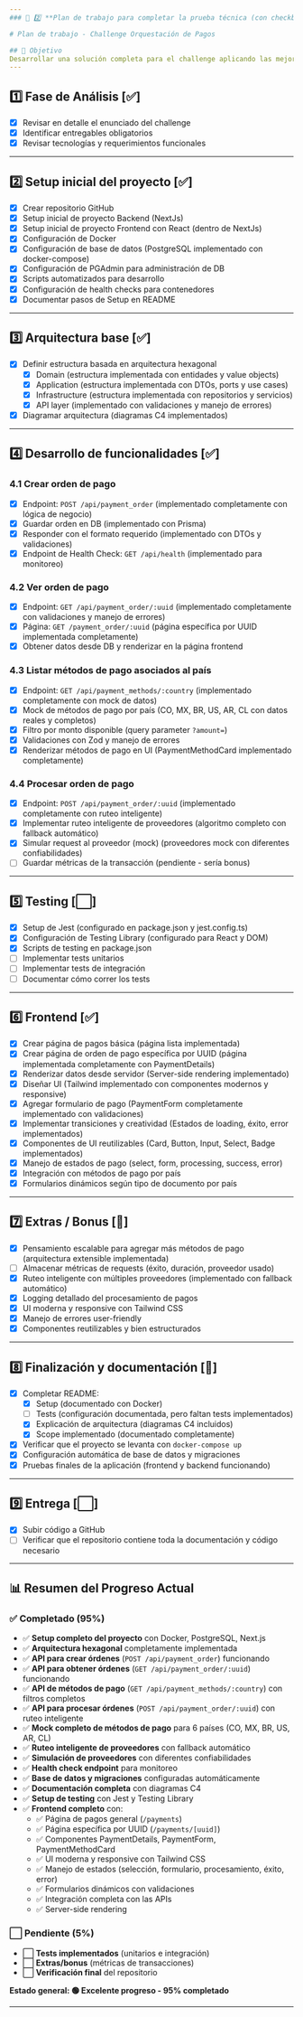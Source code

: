 ```yaml
---
### 📄 2️⃣ **Plan de trabajo para completar la prueba técnica (con checkboxes)**

# Plan de trabajo - Challenge Orquestación de Pagos

## 🎯 Objetivo
Desarrollar una solución completa para el challenge aplicando las mejores prácticas.
---
```


## 1️⃣ Fase de Análisis [✅]

- [x] Revisar en detalle el enunciado del challenge
- [x] Identificar entregables obligatorios
- [x] Revisar tecnologías y requerimientos funcionales

---

## 2️⃣ Setup inicial del proyecto [✅]

- [x] Crear repositorio GitHub
- [x] Setup inicial de proyecto Backend (NextJs)
- [x] Setup inicial de proyecto Frontend con React (dentro de NextJs)
- [x] Configuración de Docker
- [x] Configuración de base de datos (PostgreSQL implementado con docker-compose)
- [x] Configuración de PGAdmin para administración de DB
- [x] Scripts automatizados para desarrollo
- [x] Configuración de health checks para contenedores
- [x] Documentar pasos de Setup en README

---

## 3️⃣ Arquitectura base [✅]

- [x] Definir estructura basada en arquitectura hexagonal
  - [x] Domain (estructura implementada con entidades y value objects)
  - [x] Application (estructura implementada con DTOs, ports y use cases)
  - [x] Infrastructure (estructura implementada con repositorios y servicios)
  - [x] API layer (implementado con validaciones y manejo de errores)
- [x] Diagramar arquitectura (diagramas C4 implementados)

---

## 4️⃣ Desarrollo de funcionalidades [✅]

### 4.1 Crear orden de pago

- [x] Endpoint: `POST /api/payment_order` (implementado completamente con lógica de negocio)
- [x] Guardar orden en DB (implementado con Prisma)
- [x] Responder con el formato requerido (implementado con DTOs y validaciones)
- [x] Endpoint de Health Check: `GET /api/health` (implementado para monitoreo)

### 4.2 Ver orden de pago

- [x] Endpoint: `GET /api/payment_order/:uuid` (implementado completamente con validaciones y manejo de errores)
- [x] Página: `GET /payment_order/:uuid` (página específica por UUID implementada completamente)
- [x] Obtener datos desde DB y renderizar en la página frontend

### 4.3 Listar métodos de pago asociados al país

- [x] Endpoint: `GET /api/payment_methods/:country` (implementado completamente con mock de datos)
- [x] Mock de métodos de pago por país (CO, MX, BR, US, AR, CL con datos reales y completos)
- [x] Filtro por monto disponible (query parameter `?amount=`)
- [x] Validaciones con Zod y manejo de errores
- [x] Renderizar métodos de pago en UI (PaymentMethodCard implementado completamente)

### 4.4 Procesar orden de pago

- [x] Endpoint: `POST /api/payment_order/:uuid` (implementado completamente con ruteo inteligente)
- [x] Implementar ruteo inteligente de proveedores (algoritmo completo con fallback automático)
- [x] Simular request al proveedor (mock) (proveedores mock con diferentes confiabilidades)
- [ ] Guardar métricas de la transacción (pendiente - sería bonus)

---

## 5️⃣ Testing [⬜]

- [x] Setup de Jest (configurado en package.json y jest.config.ts)
- [x] Configuración de Testing Library (configurado para React y DOM)
- [x] Scripts de testing en package.json
- [ ] Implementar tests unitarios
- [ ] Implementar tests de integración
- [ ] Documentar cómo correr los tests

---

## 6️⃣ Frontend [✅]

- [x] Crear página de pagos básica (página lista implementada)
- [x] Crear página de orden de pago específica por UUID (página implementada completamente con PaymentDetails)
- [x] Renderizar datos desde servidor (Server-side rendering implementado)
- [x] Diseñar UI (Tailwind implementado con componentes modernos y responsive)
- [x] Agregar formulario de pago (PaymentForm completamente implementado con validaciones)
- [x] Implementar transiciones y creatividad (Estados de loading, éxito, error implementados)
- [x] Componentes de UI reutilizables (Card, Button, Input, Select, Badge implementados)
- [x] Manejo de estados de pago (select, form, processing, success, error)
- [x] Integración con métodos de pago por país
- [x] Formularios dinámicos según tipo de documento por país

---

## 7️⃣ Extras / Bonus [🔄]

- [x] Pensamiento escalable para agregar más métodos de pago (arquitectura extensible implementada)
- [ ] Almacenar métricas de requests (éxito, duración, proveedor usado)
- [x] Ruteo inteligente con múltiples proveedores (implementado con fallback automático)
- [x] Logging detallado del procesamiento de pagos
- [x] UI moderna y responsive con Tailwind CSS
- [x] Manejo de errores user-friendly
- [x] Componentes reutilizables y bien estructurados

---

## 8️⃣ Finalización y documentación [🔄]

- [x] Completar README:
  - [x] Setup (documentado con Docker)
  - [ ] Tests (configuración documentada, pero faltan tests implementados)
  - [x] Explicación de arquitectura (diagramas C4 incluidos)
  - [x] Scope implementado (documentado completamente)
- [x] Verificar que el proyecto se levanta con `docker-compose up`
- [x] Configuración automática de base de datos y migraciones
- [x] Pruebas finales de la aplicación (frontend y backend funcionando)

---

## 9️⃣ Entrega [⬜]

- [x] Subir código a GitHub
- [ ] Verificar que el repositorio contiene toda la documentación y código necesario

---

## 📊 Resumen del Progreso Actual

### ✅ **Completado (95%)**

- ✅ **Setup completo del proyecto** con Docker, PostgreSQL, Next.js
- ✅ **Arquitectura hexagonal** completamente implementada
- ✅ **API para crear órdenes** (`POST /api/payment_order`) funcionando
- ✅ **API para obtener órdenes** (`GET /api/payment_order/:uuid`) funcionando
- ✅ **API de métodos de pago** (`GET /api/payment_methods/:country`) con filtros completos
- ✅ **API para procesar órdenes** (`POST /api/payment_order/:uuid`) con ruteo inteligente
- ✅ **Mock completo de métodos de pago** para 6 países (CO, MX, BR, US, AR, CL)
- ✅ **Ruteo inteligente de proveedores** con fallback automático
- ✅ **Simulación de proveedores** con diferentes confiabilidades
- ✅ **Health check endpoint** para monitoreo
- ✅ **Base de datos y migraciones** configuradas automáticamente
- ✅ **Documentación completa** con diagramas C4
- ✅ **Setup de testing** con Jest y Testing Library
- ✅ **Frontend completo** con:
  - ✅ Página de pagos general (`/payments`)
  - ✅ Página específica por UUID (`/payments/[uuid]`)
  - ✅ Componentes PaymentDetails, PaymentForm, PaymentMethodCard
  - ✅ UI moderna y responsive con Tailwind CSS
  - ✅ Manejo de estados (selección, formulario, procesamiento, éxito, error)
  - ✅ Formularios dinámicos con validaciones
  - ✅ Integración completa con las APIs
  - ✅ Server-side rendering

### ⬜ **Pendiente (5%)**

- ⬜ **Tests implementados** (unitarios e integración)
- ⬜ **Extras/bonus** (métricas de transacciones)
- ⬜ **Verificación final** del repositorio

**Estado general: 🟢 Excelente progreso - 95% completado**

---
